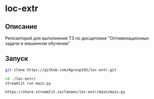 # loc-extr

## Описание
Репозиторий для выполнений ТЗ по дисциплине "Оптимизационные задачи в машинном обучении"

## Запуск

```bash
git clone https://github.com/4group192/loc-extr.git
```
```bash
cd ./loc-extr/
streamlit run main.py
```
```
https://share.streamlit.io/fanaev/loc-extr/main/main.py
```

